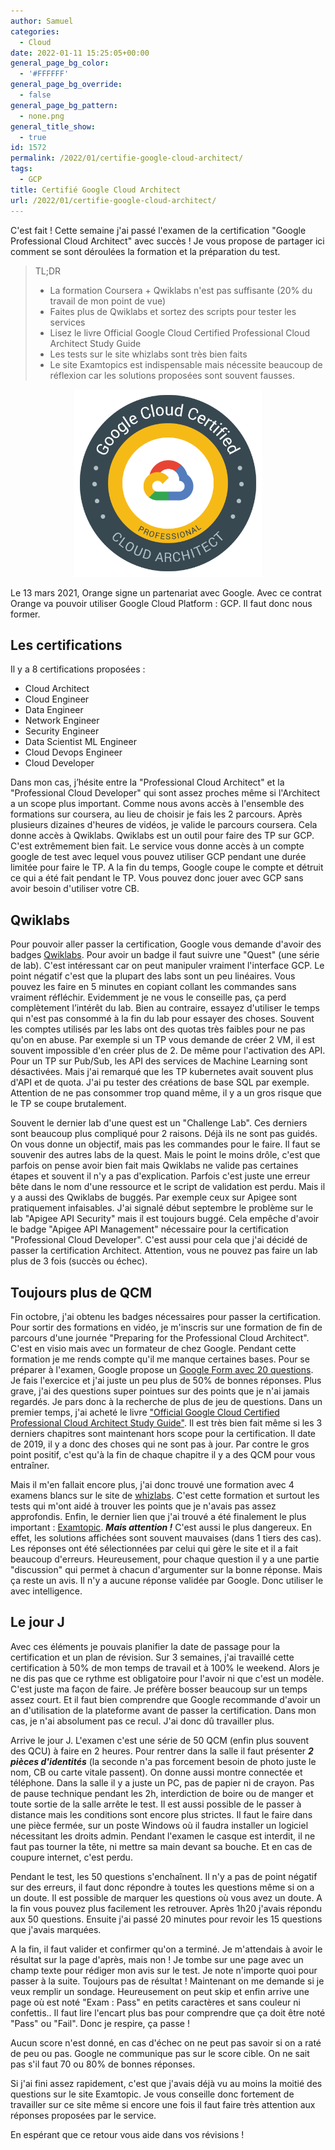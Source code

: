 ```yaml
---
author: Samuel
categories:
  - Cloud
date: 2022-01-11 15:25:05+00:00
general_page_bg_color:
  - '#FFFFFF'
general_page_bg_override:
  - false
general_page_bg_pattern:
  - none.png
general_title_show:
  - true
id: 1572
permalink: /2022/01/certifie-google-cloud-architect/
tags:
  - GCP
title: Certifié Google Cloud Architect
url: /2022/01/certifie-google-cloud-architect/
---
```


C'est fait ! Cette semaine j'ai passé l'examen de la certification "Google Professional Cloud 
Architect" avec succès ! Je vous propose de partager ici comment se sont déroulées la formation
et la préparation du test.


>TL;DR
>* La formation Coursera + Qwiklabs n'est pas suffisante (20% du travail de mon point de vue)
>* Faites plus de Qwiklabs et sortez des scripts pour tester les services
>* Lisez le livre Official Google Cloud Certified Professional Cloud Architect Study Guide
>* Les tests sur le site whizlabs sont très bien faits
>* Le site Examtopics est indispensable mais nécessite beaucoup de réflexion car les solutions proposées sont souvent fausses.

<div style="text-align:center"><img src="/images/uploads/certificationGCP.png" style="height: 300px"/></div>

Le 13 mars 2021, Orange signe un partenariat avec Google. Avec ce contrat Orange va pouvoir utiliser Google Cloud Platform : GCP. Il faut donc nous former.

## Les certifications

Il y a 8 certifications proposées :
* Cloud Architect
* Cloud Engineer
* Data Engineer
* Network Engineer
* Security Engineer
* Data Scientist ML Engineer
* Cloud Devops Engineer
* Cloud Developer


Dans mon cas, j’hésite entre la "Professional Cloud Architect" et la "Professional Cloud Developer" qui 
sont assez proches même si l'Architect a un scope plus important. Comme nous avons accès à l'ensemble des 
formations sur coursera, au lieu de choisir je fais les 2 parcours. Après plusieurs dizaines d'heures de vidéos,
je valide le parcours coursera. Cela donne accès à Qwiklabs. Qwiklabs est un outil pour faire des TP sur GCP.
C'est extrêmement bien fait. Le service vous donne accès à un compte google de test avec lequel vous pouvez
utiliser GCP pendant une durée limitée pour faire le TP. A la fin du temps, Google coupe le compte et détruit
ce qui a été fait pendant le TP. Vous pouvez donc jouer avec GCP sans avoir besoin d'utiliser votre CB.

## Qwiklabs

Pour pouvoir aller passer la certification, Google vous demande d'avoir des badges [Qwiklabs](https://www.qwiklabs.com/). Pour avoir un
badge il faut suivre une "Quest" (une série de lab). C'est intéressant car on peut manipuler vraiment l'interface
GCP. Le point négatif c'est que la plupart des labs sont un peu linéaires. Vous pouvez les faire en 5 minutes
en copiant collant les commandes sans vraiment réfléchir. Evidemment je ne vous le conseille pas, ça perd
complètement l’intérêt du lab. Bien au contraire, essayez d'utiliser le temps qui n'est pas consommé à la
fin du lab pour essayer des choses. Souvent les comptes utilisés par les labs ont des quotas très faibles
pour ne pas qu'on en abuse. Par exemple si un TP vous demande de créer 2 VM, il est souvent impossible d'en
créer plus de 2. De même pour l'activation des API. Pour un TP sur Pub/Sub, les API des services de Machine
Learning sont désactivées. Mais j'ai remarqué que les TP kubernetes avait souvent plus d'API et de quota.
J'ai pu tester des créations de base SQL par exemple. Attention de ne pas consommer trop quand même, 
il y a un gros risque que le TP se coupe brutalement. 

Souvent le dernier lab d'une quest est un "Challenge Lab".
Ces derniers sont beaucoup plus compliqué pour 2 raisons. Déjà ils ne sont pas guidés. On vous donne un 
objectif, mais pas les commandes pour le faire. Il faut se souvenir des autres labs de la quest. Mais le point
le moins drôle, c'est que parfois on pense avoir bien fait mais Qwiklabs ne valide pas certaines étapes et
souvent il n'y a pas d'explication. Parfois c'est juste une erreur bête dans le nom d'une ressource et le
script de validation est perdu. Mais il y a aussi des Qwiklabs de buggés. Par exemple ceux sur Apigee sont
pratiquement infaisables. J'ai signalé début septembre le problème sur le lab "Apigee API Security" mais il
est toujours buggé. Cela empêche d'avoir le badge "Apigee API Management" nécessaire pour la certification
"Professional Cloud Developer". C'est aussi pour cela que j'ai décidé de passer la certification Architect.
Attention, vous ne pouvez pas faire un lab plus de 3 fois (succès ou échec).

## Toujours plus de QCM

Fin octobre, j'ai obtenu les badges nécessaires pour passer la certification. Pour sortir des formations en vidéo,
je m'inscris sur une formation de fin de parcours d'une journée "Preparing for the Professional Cloud Architect".
C'est en visio mais avec un formateur de chez Google. Pendant cette formation je me rends compte qu'il me manque
certaines bases. Pour se préparer à l'examen, Google propose un [Google Form avec 20 questions](https://docs.google.com/forms/d/e/1FAIpQLSdvf8Xq6m0kvyIoysdr8WZYCG32WHENStftiHTSdtW4ad2-0w/viewform). Je fais l'exercice
et j'ai juste un peu plus de 50% de bonnes réponses. Plus grave, j'ai des questions super pointues sur des points 
que je n'ai jamais regardés. Je pars donc à la recherche de plus de jeu de questions. Dans un premier temps, 
j'ai acheté le livre ["Official Google Cloud Certified Professional Cloud Architect Study Guide"](https://www.wiley.com/en-in/Official+Google+Cloud+Certified+Professional+Cloud+Architect+Study+Guide-p-9781119602446). Il est très 
bien fait même si les 3 derniers chapitres sont maintenant hors scope pour la certification. Il date de 2019, 
il y a donc des choses qui ne sont pas à jour. Par contre le gros point positif, c'est qu'à la fin de chaque 
chapitre il y a des QCM pour vous entraîner.

Mais il m'en fallait encore plus, j'ai donc trouvé une formation avec 4 examens blancs sur le site de [whizlabs](https://www.whizlabs.com/google-cloud-certified-professional-cloud-architect/).
C'est cette formation et surtout les tests qui m'ont aidé à trouver les points que je n'avais pas assez approfondis.
Enfin, le dernier lien que j'ai trouvé a été finalement le plus important : [Examtopic](https://www.examtopics.com/exams/google/professional-cloud-architect/). ***Mais attention !*** 
C'est aussi le plus dangereux. En effet, les solutions affichées sont souvent mauvaises (dans 1 tiers des cas).
Les réponses ont été sélectionnées par celui qui gère le site et il a fait beaucoup d'erreurs. Heureusement, 
pour chaque question il y a une partie "discussion" qui permet à chacun d'argumenter sur la bonne réponse. 
Mais ça reste un avis. Il n'y a aucune réponse validée par Google. Donc utiliser le avec intelligence.

## Le jour J

Avec ces éléments je pouvais planifier la date de passage pour la certification et un plan de révision.
Sur 3 semaines, j'ai travaillé cette certification
à 50% de mon temps de travail et à 100% le weekend. Alors je ne dis pas que ce rythme est obligatoire pour
l'avoir ni que c'est un modèle. C'est juste ma façon de faire. Je préfère bosser beaucoup sur un temps assez court.
Et il faut bien comprendre que Google recommande d'avoir un an d'utilisation de la plateforme avant de passer
la certification. Dans mon cas, je n'ai absolument pas ce recul. J'ai donc dû travailler plus.

Arrive le jour J. L'examen c'est une série de 50 QCM (enfin plus souvent des QCU) à faire en 2 heures. 
Pour rentrer dans la salle il faut présenter ***2 pièces d'identités*** (la seconde n'a pas forcement besoin de 
photo juste le nom, CB ou carte vitale passent). On donne aussi montre connectée et téléphone. Dans la salle
il y a juste un PC, pas de papier ni de crayon. Pas de pause technique pendant les 2h, interdiction de boire
ou de manger et toute sortie de la salle arrête le test. Il est aussi possible de le passer à distance mais 
les conditions sont encore plus strictes. Il faut le faire dans une pièce fermée, sur un poste Windows où il
faudra installer un logiciel nécessitant les droits admin. Pendant l'examen le casque est 
interdit, il ne faut pas tourner la tête, ni mettre sa main devant sa bouche. Et en cas de coupure internet, 
c'est perdu.

Pendant le test, les 50 questions s'enchaînent. Il n'y a pas de point négatif sur des erreurs, il faut donc
répondre à toutes les questions même si on a un doute. Il est possible de marquer les questions où vous avez
un doute. A la fin vous pouvez plus facilement les retrouver. Après 1h20 j'avais répondu aux 50 questions. 
Ensuite j'ai passé 20 minutes pour revoir les 15 questions que j'avais marquées.

A la fin, il faut valider et confirmer qu'on a terminé. Je m'attendais à avoir le résultat sur la page d'après, 
mais non ! Je tombe sur une page avec un champ texte pour rédiger mon avis sur le test. Je note n'importe quoi 
pour passer à la suite. Toujours pas de résultat ! Maintenant on me demande si je veux remplir un sondage. 
Heureusement on peut skip et enfin arrive une page où est noté "Exam : Pass" en petits caractères et sans couleur 
ni confettis.. Il faut lire l'encart plus bas pour comprendre que ça doit être noté "Pass" ou "Fail". 
Donc je respire, ça passe !

Aucun score n'est donné, en cas d'échec on ne peut pas savoir si on a raté de peu ou pas. Google ne communique 
pas sur le score cible. On ne sait pas s'il faut 70 ou 80% de bonnes réponses.

Si j'ai fini assez rapidement, c'est que j'avais déjà vu au moins la moitié des questions sur le site Examtopic. 
Je vous conseille donc fortement de travailler sur ce site même si encore une fois il faut faire très attention 
aux réponses proposées par le service.

En espérant que ce retour vous aide dans vos révisions !
